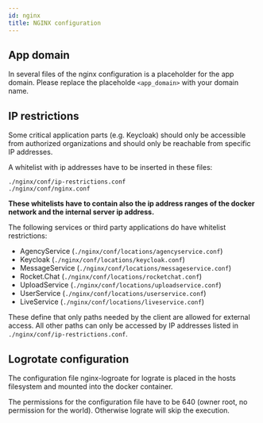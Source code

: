 ```yaml
---
id: nginx
title: NGINX configuration
---
```


## App domain

In several files of the nginx configuration is a placeholder for the app domain. Please replace the placeholde `<app_domain>` with your domain name.

## IP restrictions

Some critical application parts (e.g. Keycloak) should only be accessible from authorized organizations and should only be reachable from specific IP addresses.

A whitelist with ip addresses have to be inserted in these files:

`./nginx/conf/ip-restrictions.conf` \
`./nginx/conf/nginx.conf`

__These whitelists have to contain also the ip address ranges of the docker network and the internal server ip address.__

The following services or third party applications do have whitelist restrictions:
- AgencyService (`./nginx/conf/locations/agencyservice.conf`)
- Keycloak (`./nginx/conf/locations/keycloak.conf`)
- MessageService (`./nginx/conf/locations/messageservice.conf`)
- Rocket.Chat (`./nginx/conf/locations/rocketchat.conf`)
- UploadService (`./nginx/conf/locations/uploadservice.conf`)
- UserService (`./nginx/conf/locations/userservice.conf`)
- LiveService (`./nginx/conf/locations/liveservice.conf`)

These define that only paths needed by the client are allowed for external access. All other paths can only be accessed by IP addresses listed in `./nginx/conf/ip-restrictions.conf`.

## Logrotate configuration

The configuration file nginx-logroate for lograte is placed in the hosts filesystem and mounted into the docker container.

The permissions for the configuration file have to be 640 (owner root, no permission for the world). Otherwise lograte will skip the execution.
